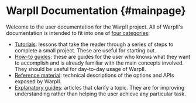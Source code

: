 # WarpII Documentation {#mainpage}

Welcome to the user documentation for the WarpII project.
All of WarpII's documentation is intended to fit into one of [four categories](https://docs.divio.com/documentation-system/):
- [Tutorials](#getting_started): lessons that take the reader through a series of steps to complete a small project.
These are useful for starting out.
- [How-to guides](#howto): these are guides for the user who knows what they want to accomplish
and is already familiar with the main concepts involved. They should be useful for day-to-day usage of WarpII.
- [Reference material](#reference): technical descriptions of the options and APIs exposed by WarpII.
- [Explanatory guides](usergroup0.html): articles that clarify a topic. They are for improving
understanding rather than helping the user achieve any particular task.
